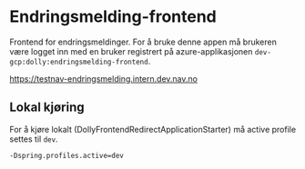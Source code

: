 # Endringsmelding-frontend

Frontend for endringsmeldinger. For å bruke denne appen må brukeren være logget inn med en bruker registrert på
azure-applikasjonen `dev-gcp:dolly:endringsmelding-frontend`.

https://testnav-endringsmelding.intern.dev.nav.no

## Lokal kjøring

For å kjøre lokalt (DollyFrontendRedirectApplicationStarter) må active profile settes til `dev`.
```
-Dspring.profiles.active=dev
```
